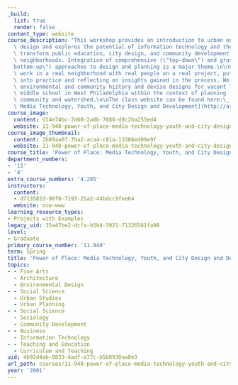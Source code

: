 ```yaml
---
_build:
  list: true
  render: false
content_type: website
course_description: "This workshop provides an introduction to urban environmental\
  \ design and explores the potential of information technology and the Internet to\
  \ transform public education, city design, and community development in inner-city\
  \ neighborhoods. Integration of comprehensive (\"top-down\") and grassroots (\"\
  bottom-up\") approaches to design and planning is a major theme.\n\nStudents will\
  \ work in a real neighborhood with real people on a real project, putting theory\
  \ into practice and reflecting on insights gained in the process. We will study\
  \ environmental and community history and devise designs for vacant land near a\
  \ middle school in West Philadelphia within the context of planning for the larger\
  \ community and watershed.\n\nThe class website can be found here:\_[Power of Place:\
  \ Media Technology, Youth, and City Design and Development](http://architecture.mit.edu/class/place/).\n"
course_image:
  content: d14e74bc-7d60-2a8b-7688-d8c2ba253ed4
  website: 11-948-power-of-place-media-technology-youth-and-city-design-and-development-spring-2001
course_image_thumbnail:
  content: 2b89aa07-7ba2-aca4-c81a-13386ed09e9f
  website: 11-948-power-of-place-media-technology-youth-and-city-design-and-development-spring-2001
course_title: 'Power of Place: Media Technology, Youth, and City Design and Development'
department_numbers:
- '11'
- '4'
extra_course_numbers: '4.285'
instructors:
  content:
  - d713582d-90f8-7193-25a2-44bdcc9fee64
  website: ocw-www
learning_resource_types:
- Projects with Examples
legacy_uid: 35a47be2-dcfa-b5b4-5921-71326561fa98
level:
- Graduate
primary_course_number: '11.948'
term: Spring
title: 'Power of Place: Media Technology, Youth, and City Design and Development'
topics:
- - Fine Arts
  - Architecture
  - Environmental Design
- - Social Science
  - Urban Studies
  - Urban Planning
- - Social Science
  - Sociology
  - Community Development
- - Business
  - Information Technology
- - Teaching and Education
  - Curriculum and Teaching
uid: 4b92d4ab-0833-4adf-a77c-b5b8930aa8e3
url_path: courses/11-948-power-of-place-media-technology-youth-and-city-design-and-development-spring-2001
year: '2001'
---
```

